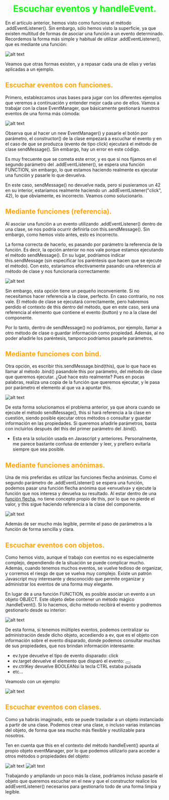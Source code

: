 # <span style="color:lime"><center>Escuchar eventos y handleEvent.</center></span>
En el artículo anterior, hemos visto como funciona el método .addEventListener(). Sin embargo, sólo hemos visto la superficie, ya que existen multitud de formas de asociar una función a un evento determinado. Recordemos la forma más simple y habitual de utilizar .addEventListener(), que es mediante una función:

![alt text](./imagenes-escuchar-eventos/image.png)

Veamos que otras formas existen, y a repasar cada una de ellas y verlas aplicadas a un ejemplo.

## <span style="color:orange">Escuchar eventos con funciones.</span>
Primero, establezcamos unas bases para jugar con los diferentes ejemplos que veremos a continuación y entender mejor cada uno de ellos. Vamos a trabajar con la clase EventManager, que básicamente gestionará nuestros eventos de una forma más cómoda:

![alt text](./imagenes-escuchar-eventos/image-1.png)

Observa que al hacer un new EventManager() y pasarle el botón por parámetro, el constructor() de la clase empezará a escuchar el evento y en el caso de que se produzca (evento de tipo click) ejecutará el método de clase sendMessage(). Sin embargo, hay un error en este código.

Es muy frecuente que se cometa este error, y es que si nos fijamos en el segundo parámetro del .addEventListener(), se espera una función FUNCTION, sin embargo, lo que estamos haciendo realmente es ejecutar una función y pasarle lo que devuelva.

En este caso, sendMessage() no devuelve nada, pero si pusieramos un 42 en su interior, estaríamos realmente haciendo un .addEventListener("click", 42), lo que obviamente, es incorrecto. Veamos como solucionarlo.

## <span style="color:orange">Mediante funciones (referencia).</span>
Al asociar una función a un evento utilizando .addEventListener() dentro de una clase, se nos podría ocurrir definirla con this.sendMessage(). Sin embargo, como hemos visto antes, esto es incorrecto.

La forma correcta de hacerlo, es pasando por parámetro la referencia de la función. Es decir, la opción anterior no nos vale porque estamos ejecutando el método sendMessage(). En su lugar, podríamos indicar this.sendMessage (sin especificar los paréntesis que hacen que se ejecute el método). Con esto, estaríamos efectivamente pasando una referencia al método de clase y nos funcionaría correctamente:

![alt text](./imagenes-escuchar-eventos/image-2.png)

Sin embargo, esta opción tiene un pequeño inconveniente. Si no necesitamos hacer referencia a la clase, perfecto. En caso contrario, no nos vale. El método de clase se ejecutará correctamente, pero habremos perdido el contexto de this dentro del método, que en este caso, será una referencia al elemento que contiene el evento (button) y no a la clase del componente.

Por lo tanto, dentro de sendMessage() no podríamos, por ejemplo, llamar a otro método de clase o guardar información como propiedad. Además, al no poder añadirle los paréntesis, tampoco podríamos pasarle parámetros.

## <span style="color:orange">Mediante funciones con bind.</span>
Otra opción, es escribir this.sendMessage.bind(this), que lo que hace es llamar al método .bind() pasandole this por parámetro, del método de clase que queremos ejecutar. ¿Qué hace esto realmente? Pues en pocas palabras, realiza una copia de la función que queremos ejecutar, y le pasa por parámetro el elemento al que va a apuntar this.

![alt text](./imagenes-escuchar-eventos/image-3.png)

De esta forma solucionamos el problema anterior, ya que ahora cuando se ejecute el método sendMessage(), this si hará referencia a la clase en cuestión, siendo posible ejecutar otros métodos o consultar y guardar información en las propiedades. Si queremos añadirle parámetros, basta con incluirlos después del this del primer parámetro del .bind().

   - Esta era la solución usada en Javascript y anteriores. Personalmente, me parece bastante confusa de entender y leer, y prefiero evitarla siempre que sea posible.

## <span style="color:orange">Mediante funciones anónimas.</span>
Una de mis preferidas es utilizar las funciones flecha anónimas. Como el segundo parámetro de .addEventListener() se espera una función, podemos pasar una función flecha anónima que «envuelva» y ejecute la función que nos interesa y devuelva su resultado. Al estar dentro de una [función flecha](https://lenguajejs.com/javascript/introduccion/funciones/#arrow-functions), no tiene concepto propio de this, por lo que no pierde el valor, y this sigue haciendo referencia a la clase del componente.

![alt text](./imagenes-escuchar-eventos/image-4.png)

Además de ser mucho más legible, permite el paso de parámetros a la función de forma sencilla y clara.

## <span style="color:orange">Escuchar eventos con objetos.</span>
Como hemos visto, aunque el trabajo con eventos no es especialmente complejo, dependiendo de la situación se puede complicar mucho. Además, cuando tenemos muchos eventos, se vuelve tedioso de organizar, y corremos el riesgo de que se vuelva muy complejo. Existe un patrón Javascript muy interesante y desconocido que permite organizar y administrar los eventos de una forma muy elegante.

En lugar de a una función FUNCTION, es posible asociar un evento a un objeto OBJECT. Este objeto debe contener un método mágico .handleEvent(). Si lo hacemos, dicho método recibirá el evento y podremos gestionarlo desde su interior:

![alt text](./imagenes-escuchar-eventos/image-5.png)

De esta forma, si tenemos múltiples eventos, podemos centralizar su administración desde dicho objeto, accediendo a ev, que es el objeto con información sobre el evento disparado, donde podemos consultar muchas de sus propiedades, que nos brindan información interesante:

   - ev.type devuelve el tipo de evento disparado: click
   - ev.target devuelve el elemento que disparó el evento: <button>
   - ev.ctrlKey devuelve BOOLEANsi la tecla CTRL estaba pulsada
   - etc...

Veamoslo con un ejemplo:

![alt text](./imagenes-escuchar-eventos/image-6.png)

## <span style="color:orange">Escuchar eventos con clases.</span>
Como ya habrás imaginado, esto se puede trasladar a un objeto instanciado a partir de una clase. Podemos crear una clase, o incluso varias instancias del objeto, de forma que sea mucho más flexible y reutilizable para nosotros.

Ten en cuenta que this en el contexto del método handleEvent() apunta al propio objeto eventManager, por lo que podemos utilizarlo para acceder a otros métodos o propiedades del objeto:

![alt text](./imagenes-escuchar-eventos/image-7.png)
![alt text](./imagenes-escuchar-eventos/image-8.png)

Trabajando y ampliando un poco más la clase, podríamos incluso pasarle el objeto que queremos escuchar en el new y que el constructor realice los addEventListener() necesarios para gestionarlo todo de una forma limpia y legible.